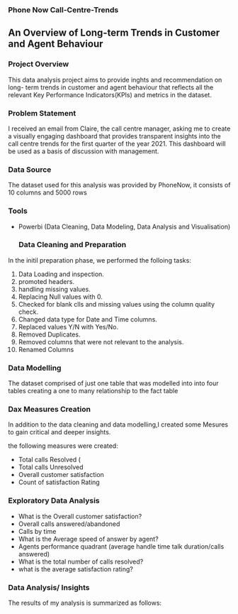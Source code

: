 ### Phone Now Call-Centre-Trends
## An Overview of Long-term Trends in Customer and Agent Behaviour

### Project Overview

This data analysis project aims to provide inghts and recommendation on long- term trends in customer and agent  behaviour that reflects all the relevant Key Performance Indicators(KPIs) and metrics in the dataset. 

### Problem Statement

I received an email from Claire, the call centre manager, asking me to create a visually engaging dashboard that provides transparent insights into the call centre trends for the first quarter of the year 2021. This dashboard will be used as a basis of discussion with management.

### Data Source

The dataset used for this analysis was provided by PhoneNow, it consists of 10 columns and 5000 rows

### Tools

- Powerbi (Data Cleaning, Data Modeling, Data Analysis and Visualisation)

  ### Data Cleaning and Preparation

In the initil preparation phase, we performed the folloing tasks:
1. Data Loading and inspection.
2. promoted headers.
3. handling missing values.
4. Replacing Null values with 0.
5. Checked for blank clls and missing values using the column quality check.
6. Changed data type for Date and Time columns.
7. Replaced values Y/N with Yes/No.
8. Removed Duplicates.
9. Removed columns that were not relevant to the analysis.
10. Renamed Columns

### Data Modelling

The dataset comprised of just one table that was modelled into into four tables creating a one to many relationship to the fact table

### Dax Measures Creation

In addition to the data cleaning and data modelling,I created some Mesures to gain critical and deeper insights. 

the following measures were created:
- Total calls Resolved (
- Total calls Unresolved
- Overall customer satisfaction
- Count of satisfaction Rating

### Exploratory Data Analysis
- What is the Overall customer satisfaction?
- Overall calls answered/abandoned
- Calls by time
- What is the Average speed of answer by agent?
- Agents performance quadrant (average handle time talk duration/calls answered)
- What is the total number of calls resolved?
- what is the average satisfaction rating?

### Data Analysis/ Insights

The results of my analysis is summarized as follows:



 



